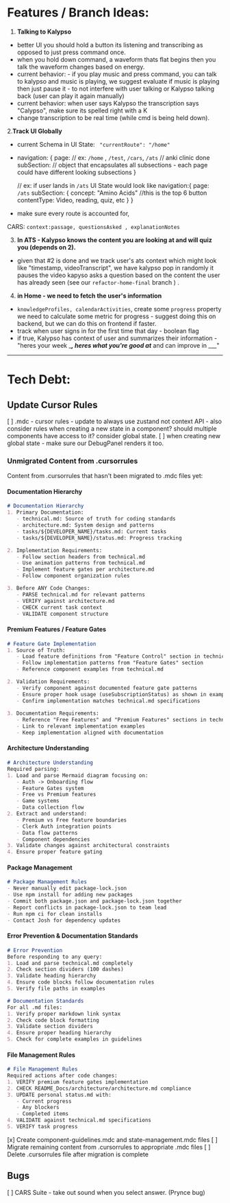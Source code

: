 # Features / Branch Ideas:
1. **Talking to Kalypso**
- better UI  you should hold a button its listening and transcribing as opposed to just press command once.
- when you hold down command, a waveform thats flat begins then you talk the waveform changes based on energy.
- current behavior: - if you play music and press command,  you can  talk to kalypso and music is playing, we suggest evaluate if music is playing then just pause it - to not interfere with user talking or Kalypso talking back (user can play it again manually)
- current behavior: when user says Kalypso the transcription says "Calypso", make sure its spelled right with a K 
- change transcription to be real time (while cmd is being held down). 

2.**Track UI Globally**
- current Schema in UI State: 
` "currentRoute": "/home"`  
- navigation: {
    page:  //  ex: `/home` , `/test`, `/cars`, `/ats` // anki clinic done
    subSection: // object that encapsulates all subsections - each page could have different looking subsections
}

    // ex: if user lands in `/ats`
    UI State would look like 
    navigation:{
        page: `/ats`
        subSection: {
            concept: "Amino Acids" //this is the top 6 button
            contentType:   Video, reading, quiz, etc
    }
}
 - make sure every route is accounted for,

 CARS: `context:passage, questionsAsked , explanationNotes`
 
 3. **In ATS - Kalypso knows the content you are looking at and will quiz you (depends on 2).**
 - given that #2 is done and we track user's ats context which might look like "timestamp, videoTranscript", we have kalypso pop in randomly it pauses the video kapyso asks a question based on the content the user has already seen (see our `refactor-home-final` branch ) .

 4) **in Home - we need to fetch the user's information**
 - `knowledgeProfiles, calendarActivities`, create some `progress` property
 we need to calculate some metric for progress - suggest doing this on backend, but we can do this on frontend if faster.
 - track when user signs in for the first time that day - boolean flag
 - if true, Kalypso has context of user and summarizes their information - "heres your week ____, heres what you're good at___ and can improve in ___" 


---

# Tech Debt:

## Update Cursor Rules
[ ] .mdc - cursor rules - update to always use zustand not context API - also consider rules when creating a new state in a component? should multiple components have access to it? consider global state. 
[ ] when creating new global state - make sure our DebugPanel renders it too.

### Unmigrated Content from .cursorrules
Content from .cursorrules that hasn't been migrated to .mdc files yet:

#### Documentation Hierarchy
```markdown
# Documentation Hierarchy
1. Primary Documentation:
   - technical.md: Source of truth for coding standards
   - architecture.md: System design and patterns
   - tasks/${DEVELOPER_NAME}/tasks.md: Current tasks
   - tasks/${DEVELOPER_NAME}/status.md: Progress tracking

2. Implementation Requirements:
   - Follow section headers from technical.md
   - Use animation patterns from technical.md
   - Implement feature gates per architecture.md
   - Follow component organization rules

3. Before ANY Code Changes:
   - PARSE technical.md for relevant patterns
   - VERIFY against architecture.md
   - CHECK current task context
   - VALIDATE component structure
```

#### Premium Features / Feature Gates
```markdown
# Feature Gate Implementation
1. Source of Truth:
   - Load feature definitions from "Feature Control" section in technical.md
   - Follow implementation patterns from "Feature Gates" section
   - Reference component examples from technical.md

2. Validation Requirements:
   - Verify component against documented feature gate patterns
   - Ensure proper hook usage (useSubscriptionStatus) as shown in examples
   - Confirm implementation matches technical.md specifications
   
3. Documentation Requirements:
   - Reference "Free Features" and "Premium Features" sections in technical.md
   - Link to relevant implementation examples
   - Keep implementation aligned with documentation
```

#### Architecture Understanding
```markdown
# Architecture Understanding
Required parsing:
1. Load and parse Mermaid diagram focusing on:
   - Auth -> Onboarding flow
   - Feature Gates system
   - Free vs Premium features
   - Game systems
   - Data collection flow
2. Extract and understand:
   - Premium vs Free feature boundaries
   - Clerk Auth integration points
   - Data flow patterns
   - Component dependencies
3. Validate changes against architectural constraints
4. Ensure proper feature gating
```

#### Package Management
```markdown
# Package Management Rules
- Never manually edit package-lock.json
- Use npm install for adding new packages
- Commit both package.json and package-lock.json together
- Report conflicts in package-lock.json to team lead
- Run npm ci for clean installs
- Contact Josh for dependency updates
```

#### Error Prevention & Documentation Standards
```markdown
# Error Prevention
Before responding to any query:
1. Load and parse technical.md completely
2. Check section dividers (100 dashes)
3. Validate heading hierarchy
4. Ensure code blocks follow documentation rules
5. Verify file paths in examples

# Documentation Standards
For all .md files:
1. Verify proper markdown link syntax
2. Check code block formatting
3. Validate section dividers
4. Ensure proper heading hierarchy
5. Check for complete examples in guidelines
```

#### File Management Rules
```markdown
# File Management Rules
Required actions after code changes:
1. VERIFY premium feature gates implementation
2. CHECK README_Docs/architecture/architecture.md compliance
3. UPDATE personal status.md with:
   - Current progress
   - Any blockers
   - Completed items
4. VALIDATE against technical.md specifications
5. VERIFY task progress
```

[x] Create component-guidelines.mdc and state-management.mdc files
[ ] Migrate remaining content from .cursorrules to appropriate .mdc files
[ ] Delete .cursorrules file after migration is complete

## Bugs
[ ] CARS Suite - take out sound when you select answer. (Prynce bug)

